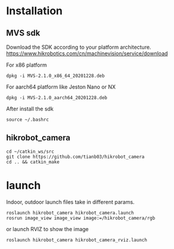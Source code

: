 # Installation 

## MVS sdk
Download the SDK according to your platform architecture. 
https://www.hikrobotics.com/cn/machinevision/service/download

For x86 platform
```
dpkg -i MVS-2.1.0_x86_64_20201228.deb
```
For aarch64 platform like Jeston Nano or NX
```
dpkg -i MVS-2.1.0_aarch64_20201228.deb
```
After install the sdk
```
source ~/.bashrc
```

## hikrobot_camera
```
cd ~/catkin_ws/src
git clone https://github.com/tianb03/hikrobot_camera
cd .. && catkin_make
```


# launch
Indoor, outdoor launch files take in different params.
```
roslaunch hikrobot_camera hikrobot_camera.launch
rosrun image_view image_view image:=/hikrobot_camera/rgb
```

or launch RVIZ to show the image
```
roslaunch hikrobot_camera hikrobot_camera_rviz.launch
```